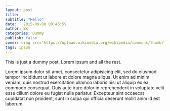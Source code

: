 ```yaml
---
layout: post
title: 
subtitle: "Hello"
date:   2015-09-08 08:43:59
author: BK
categories: Dummy
publish: false
cover: <img src="https://upload.wikimedia.org/wikipedia/commons/thumb/f/fe/Kernel_Machine.svg/1200px-Kernel_Machine.svg.png">
tags: ipsum
---
```


This is just a dummy post. Lorem ipsum and all the rest.

Lorem ipsum dolor sit amet, consectetur adipisicing elit, sed do eiusmod
tempor incididunt ut labore et dolore magna aliqua. Ut enim ad minim veniam,
quis nostrud exercitation ullamco laboris nisi ut aliquip ex ea commodo
consequat. Duis aute irure dolor in reprehenderit in voluptate velit esse
cillum dolore eu fugiat nulla pariatur. Excepteur sint occaecat cupidatat non
proident, sunt in culpa qui officia deserunt mollit anim id est laborum.
